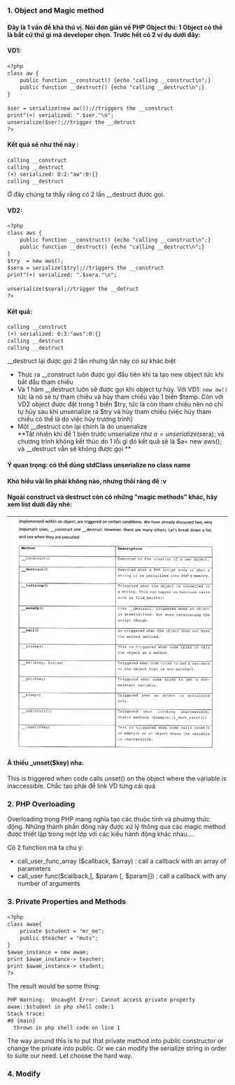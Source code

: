 ### 1. Object and Magic method
#### Đây là 1 vấn đề khá thú vị. Nói đơn giản về PHP Object thì: 1 Object có thể là bất cứ thứ gì mà developer chọn. Trước hết có 2 ví dụ dưới đây:

#### VD1:
```
<?php
class aw {
	public function __construct() {echo "calling __construct\n";}
	public function __destruct() {echo "calling __destruct\n";}
}

$ser = serialize(new aw());//triggers the __construct
print"(+) serialized: ".$ser."\n";
unserialize($ser);//trigger the __detruct
?>

```
#### Kết quả sẽ như thế này :
```
calling __construct
calling __destruct
(+) serialized: O:2:"aw":0:{}
calling __destruct

```

Ở đây chúng ta thấy rằng có 2 lần \_\_destruct được gọi.

#### VD2:
```
<?php
class aws {
	public function __construct() {echo "calling __construct\n";}
	public function __destruct() {echo "calling __destruct\n";}
}
$try  = new aws();
$sera = serialize($try);//triggers the __construct
print"(+) serialized: ".$sera."\n";

unserialize($sera);//trigger the __detruct
?>
```
#### Kết quả:
```
calling __construct
(+) serialized: O:3:"aws":0:{}
calling __destruct
calling __destruct
```

\_\_destruct lại được gọi 2 lần nhưng lần này có sự khác biệt
- Thực ra \_\_construct luôn được gọi đầu tiên khi ta tạo new object tức khi bắt đầu tham chiếu
- Và 1 hàm \_\_destruct luôn sẽ được gọi khi object tự hủy. Với VD1: `new aw()` tức là nó sẽ tự tham chiếu và hủy tham chiếu vào 1 biến $temp. Còn với VD2 object được đặt trong 1 biến $try, tức là còn tham chiếu nên nó chỉ tự hủy sau khi unserialize ra $try và hủy tham chiếu (việc hủy tham chiếu có thể là do việc hủy trương trình)
- Một \_\_destruct còn lại chính là do unserialize  
**Tất nhiên khi để 1 biến trước unserialize như $a=unserialize($sera); và chương trình không kết thúc do 1 lỗi gì đó kết quả sẽ là $a= new aws(); và __destruct vẫn sẽ không được gọi **

#### Ý quan trọng: có thể dùng stdClass unserialize no class name

#### Khó hiểu vãi lìn phải không nào, nhưng thôi ráng đê :v

#### Ngoài construct và destruct còn có những "magic methods" khác, hãy xem list dưới đây nhé:

<img src="https://github.com/phulelouch/All_Web_CTF/blob/master/PHP/Pics/php_magic_method.png">

#### À thiếu \_unset($key) nha:
This is triggered when code calls unset() on the object where the variable is inaccessible.
Chắc tao phải để link VD từng cái quá

### 2. PHP Overloading

Overloading trong PHP mang nghĩa tạo các thuộc tính và phương thức động. Những thành phần động này được xử lý thông qua các magic method được thiết lập trong một lớp với các kiểu hành động khác nhau....

Có 2 function mà ta chú ý:
- call_user_func_array ($callback, $array) : call a callback with an array of parameters
- call_user func($callback,[, $param [, $param]]) : call a callback with any number of arguments

### 3. Private Properties and Methods
```
<?php
class awae{
	private $student = "mr_me";
	public $teacher = "muts";
}
$awae_instance = new awae;
print $awae_instance-> teacher;
print $awae_instance-> student;
?>

```

The result would be some thing:
```
PHP Warning:  Uncaught Error: Cannot access private property awae::$student in php shell code:1
Stack trace:
#0 {main}
  thrown in php shell code on line 1
```

The way around this is to put that private method into public constructor or change the private into public. 
Or we can modify the serialize string in order to suite our need. Let choose the hard way.

### 4. Modify

